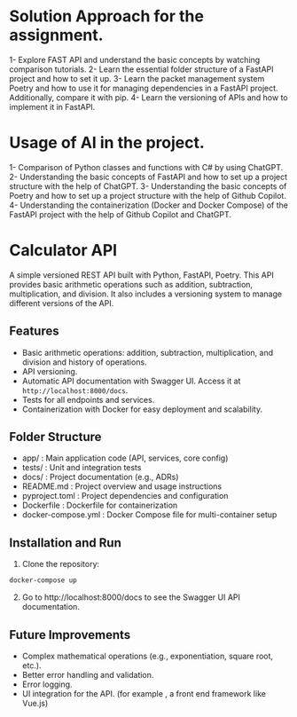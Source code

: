 # Solution Approach for the assignment.
1- Explore FAST API and understand the basic concepts by watching comparison tutorials.
2- Learn the essential folder structure of a FastAPI project and how to set it up.
3- Learn the packet management system Poetry and how to use it for managing dependencies in a FastAPI project. Additionally, compare it with pip.
4- Learn the versioning of APIs and how to implement it in FastAPI.

# Usage of AI in the project.
1- Comparison of Python classes and functions with C# by using ChatGPT.
2- Understanding the basic concepts of FastAPI and how to set up a project structure with the help of ChatGPT.
3- Understanding the basic concepts of Poetry and how to set up a project structure with the help of Github Copilot.
4- Understanding the containerization (Docker and Docker Compose) of the FastAPI project with the help of Github Copilot and ChatGPT.

# Calculator API
A simple versioned REST API built with Python, FastAPI, Poetry.
This API provides basic arithmetic operations such as addition, subtraction, multiplication, and division. It also includes a versioning system to manage different versions of the API.

## Features
- Basic arithmetic operations: addition, subtraction, multiplication, and division and history of operations.
- API versioning.
- Automatic API documentation with Swagger UI. Access it at `http://localhost:8000/docs`.
- Tests for all endpoints and services.
- Containerization with Docker for easy deployment and scalability.

## Folder Structure 
- app/         : Main application code (API, services, core config)
- tests/       : Unit and integration tests
- docs/        : Project documentation (e.g., ADRs)
- README.md    : Project overview and usage instructions
- pyproject.toml : Project dependencies and configuration
- Dockerfile   : Dockerfile for containerization
- docker-compose.yml : Docker Compose file for multi-container setup


## Installation and Run

1. Clone the repository:
```bash
docker-compose up
```
2. Go to http://localhost:8000/docs to see the Swagger UI API documentation.


## Future Improvements
-  Complex mathematical operations (e.g., exponentiation, square root, etc.).
-  Better error handling and validation.
-  Error logging.
-  UI integration for the API. (for example , a front end framework like Vue.js)